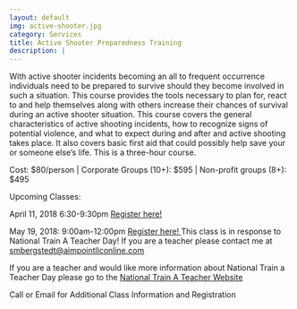 ```yaml
---
layout: default
img: active-shooter.jpg
category: Services
title: Active Shooter Preparedness Training
description: |
---
```


With active shooter incidents becoming an all to frequent occurrence individuals need to be prepared to survive should they become involved
in such a situation. This course provides the tools necessary to plan for, react to and help themselves along with others increase their 
chances of survival during an active shooter situation. This course covers the general characteristics of active shooting incidents,
how to recognize signs of potential violence, and what to expect during and after and active shooting takes place.  It also covers basic first aid that could possibly help save your or someone else’s life.  This is a three-hour course.  

Cost: $80/person | Corporate Groups (10+): $595 | Non-profit groups (8+): $495

Upcoming Classes:

April 11, 2018 6:30-9:30pm <a href="https://goo.gl/forms/I57C956hvOvfxqGU2" target="_blank">Register here! </a>

May 19, 2018: 9:00am-12:00pm  <a href="https://goo.gl/forms/j6QfvStkEotOtWPs2" target="_blank">Register here! </a>
This class is in response to National Train A Teacher Day!  If you are a teacher please contact me at smbergstedt@aimpointllconline.com

If you are a teacher and would like more information about National Train a Teacher Day please go to the <a href="http://nationaltrainateacherday.com " target="_blank">National Train A Teacher Website</a>


Call or Email for Additional Class Information and Registration
